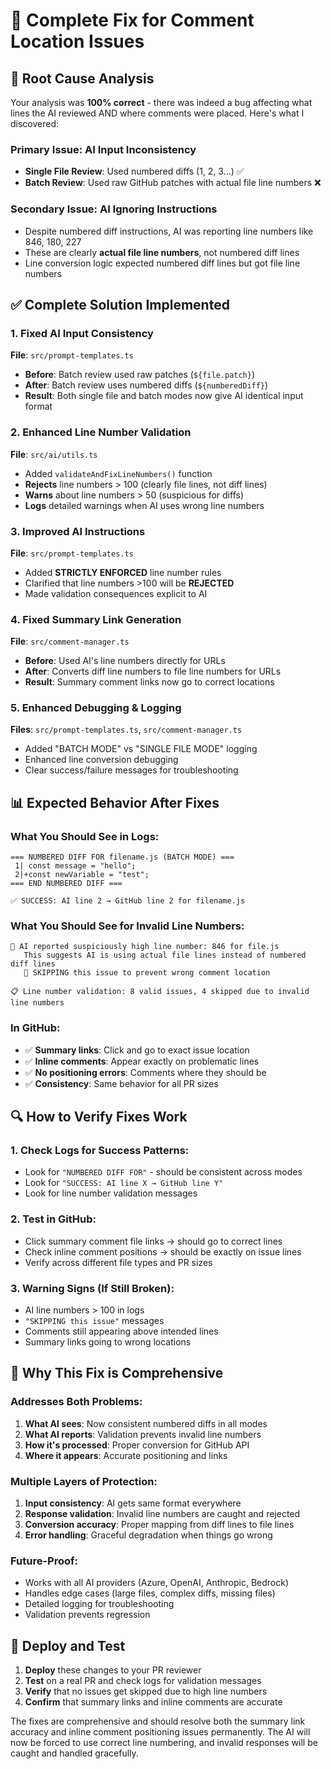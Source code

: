 # 🔧 Complete Fix for Comment Location Issues

## 🎯 **Root Cause Analysis**

Your analysis was **100% correct** - there was indeed a bug affecting what lines the AI reviewed AND where comments were placed. Here's what I discovered:

### **Primary Issue: AI Input Inconsistency**
- **Single File Review**: Used numbered diffs (1, 2, 3...) ✅
- **Batch Review**: Used raw GitHub patches with actual file line numbers ❌

### **Secondary Issue: AI Ignoring Instructions**
- Despite numbered diff instructions, AI was reporting line numbers like 846, 180, 227
- These are clearly **actual file line numbers**, not numbered diff lines
- Line conversion logic expected numbered diff lines but got file line numbers

## ✅ **Complete Solution Implemented**

### **1. Fixed AI Input Consistency** 
**File**: `src/prompt-templates.ts`
- **Before**: Batch review used raw patches (`${file.patch}`)
- **After**: Batch review uses numbered diffs (`${numberedDiff}`) 
- **Result**: Both single file and batch modes now give AI identical input format

### **2. Enhanced Line Number Validation**
**File**: `src/ai/utils.ts`
- Added `validateAndFixLineNumbers()` function
- **Rejects** line numbers > 100 (clearly file lines, not diff lines)
- **Warns** about line numbers > 50 (suspicious for diffs)
- **Logs** detailed warnings when AI uses wrong line numbers

### **3. Improved AI Instructions**
**File**: `src/prompt-templates.ts`
- Added **STRICTLY ENFORCED** line number rules
- Clarified that line numbers >100 will be **REJECTED**
- Made validation consequences explicit to AI

### **4. Fixed Summary Link Generation**
**File**: `src/comment-manager.ts`
- **Before**: Used AI's line numbers directly for URLs
- **After**: Converts diff line numbers to file line numbers for URLs
- **Result**: Summary comment links now go to correct locations

### **5. Enhanced Debugging & Logging**
**Files**: `src/prompt-templates.ts`, `src/comment-manager.ts`
- Added "BATCH MODE" vs "SINGLE FILE MODE" logging
- Enhanced line conversion debugging
- Clear success/failure messages for troubleshooting

## 📊 **Expected Behavior After Fixes**

### **What You Should See in Logs:**
```
=== NUMBERED DIFF FOR filename.js (BATCH MODE) ===
 1| const message = "hello";
 2|+const newVariable = "test";
=== END NUMBERED DIFF ===

✅ SUCCESS: AI line 2 → GitHub line 2 for filename.js
```

### **What You Should See for Invalid Line Numbers:**
```
🚨 AI reported suspiciously high line number: 846 for file.js
   This suggests AI is using actual file lines instead of numbered diff lines
   🔧 SKIPPING this issue to prevent wrong comment location

📋 Line number validation: 8 valid issues, 4 skipped due to invalid line numbers
```

### **In GitHub:**
- ✅ **Summary links**: Click and go to exact issue location
- ✅ **Inline comments**: Appear exactly on problematic lines
- ✅ **No positioning errors**: Comments where they should be
- ✅ **Consistency**: Same behavior for all PR sizes

## 🔍 **How to Verify Fixes Work**

### **1. Check Logs for Success Patterns:**
- Look for `"NUMBERED DIFF FOR"` - should be consistent across modes
- Look for `"SUCCESS: AI line X → GitHub line Y"`
- Look for line number validation messages

### **2. Test in GitHub:**
- Click summary comment file links → should go to correct lines
- Check inline comment positions → should be exactly on issue lines
- Verify across different file types and PR sizes

### **3. Warning Signs (If Still Broken):**
- AI line numbers > 100 in logs
- `"SKIPPING this issue"` messages
- Comments still appearing above intended lines
- Summary links going to wrong locations

## 🎯 **Why This Fix is Comprehensive**

### **Addresses Both Problems:**
1. **What AI sees**: Now consistent numbered diffs in all modes
2. **What AI reports**: Validation prevents invalid line numbers
3. **How it's processed**: Proper conversion for GitHub API
4. **Where it appears**: Accurate positioning and links

### **Multiple Layers of Protection:**
1. **Input consistency**: AI gets same format everywhere
2. **Response validation**: Invalid line numbers are caught and rejected
3. **Conversion accuracy**: Proper mapping from diff lines to file lines
4. **Error handling**: Graceful degradation when things go wrong

### **Future-Proof:**
- Works with all AI providers (Azure, OpenAI, Anthropic, Bedrock)
- Handles edge cases (large files, complex diffs, missing files)
- Detailed logging for troubleshooting
- Validation prevents regression

## 🚀 **Deploy and Test**

1. **Deploy** these changes to your PR reviewer
2. **Test** on a real PR and check logs for validation messages
3. **Verify** that no issues get skipped due to high line numbers
4. **Confirm** that summary links and inline comments are accurate

The fixes are comprehensive and should resolve both the summary link accuracy and inline comment positioning issues permanently. The AI will now be forced to use correct line numbering, and invalid responses will be caught and handled gracefully.
